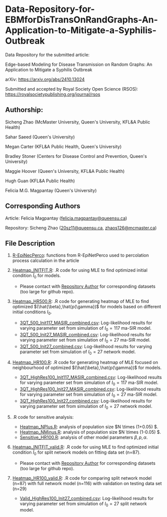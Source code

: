 # Data-Repository-for-EBMforDisTransOnRandGraphs-An-Application-to-Mitigate-a-Syphilis-Outbreak
Data Repository for the submitted article:

Edge-based Modeling for Disease Transmission on Random Graphs: An Application to Mitigate a Syphilis Outbreak

arXiv: https://arxiv.org/abs/2410.13024

Submitted and accepted by Royal Society Open Science (RSOS): https://royalsocietypublishing.org/journal/rsos

## Authorship: 
Sicheng Zhao (McMaster University, Queen's University, KFL&A Public Health)

Sahar Saeed (Queen's University)

Megan Carter (KFL&A Public Health, Queen's University)

Bradley Stoner (Centers for Disease Control and Prevention, Queen's University) 

Maggie Hoover (Queen's University, KFL&A Public Health)

Hugh Guan (KFL&A Public Health)

Felicia M.G. Magpantay (Queen's University)

## Corresponding Authors
Article: Felicia Magpantay (felicia.magpantay@queensu.ca)

Repository: Sicheng Zhao (20sz11@queensu.ca, zhaos126@mcmaster.ca)

## File Description
1. [R-EpiNecPerco](R-EpiNetPerco): functions from R-EpiNetPerco used to percolation process calculation in the article

2. [Heatmap_INITFIT.R](Heatmap_INITFIT.R): .R code for using MLE to find optimized initial condition $\hat{I}_0$ for models.
    - Please contact with [Repository Author](zhaos126@mcmaster.ca) for corresponding datasets (too large for github repo).

3. [Heatmap_HR500.R](Heatmap_HR500.R): .R code for generating heatmap of MLE to find optimized $(\hat{\beta},\hat{p(\gamma})$ for models based on different initial conditions $I_0$.
    - [3QT_500_Init117_MASIR_combined.csv](3QT_500_Init117_MASIR_combined.csv): Log-likelihood results for varying parameter set from simulation of $I_0=117$ ma-SIR model.
    - [3QT_500_Init27_MASIR_combined.csv](3QT_500_Init27_MASIR_combined.csv): Log-likelihood results for varying parameter set from simulation of $I_0=27$ ma-SIR model.
    - [3QT_500_Init27_combined.csv](3QT_500_Init27_MASIR_combined.csv): Log-likelihood results for varying parameter set from simulation of $I_0=27$ network model.

4. [Heatmap_HR100.R](Heatmap_HR100.R): .R code for generating heatmap of MLE focused on neighbourhood of optimized $(\hat{\beta},\hat{p(\gamma})$ for models.
    - [3QT_HighRes100_Init117_MASIR_combined.csv](3QT_HighRes100_Init117_MASIR_combined.csv): Log-likelihood results for varying parameter set from simulation of $I_0=117$ ma-SIR model.
    - [3QT_HighRes100_Init27_MASIR_combined.csv](3QT_HighRes100_Init27_MASIR_combined.csv): Log-likelihood results for varying parameter set from simulation of $I_0=27$ ma-SIR model.
    - [3QT_HighRes100_Init27_combined.csv](3QT_HighRes100_Init27_MASIR_combined.csv): Log-likelihood results for varying parameter set from simulation of $I_0=27$ network model.

5. .R code for sensitive analysis:
    - [Heatmap_NPlus.R](Heatmap_NPlus.R): analysis of population size $N \times (1+0.05) $.
    - [Heatmap_NMinus.R](Heatmap_NMinus.R): analysis of population size $N \times (1-0.05) $.
    - [Sensitive_HR100.R](Sensitive_HR100.R): analysis of other model parameters $\beta, p, \alpha$.

6. [Heatmap_INITFIT_valid.R](Heatmap_INITFIT_valid.R): .R code for using MLE to find optimized initial condition $\hat{I}_0$ for split network models on fitting data set (n=87).
    - Please contact with [Repository Author](zhaos126@mcmaster.ca) for corresponding datasets (too large for github repo).

7. [Heatmap_HR100_valid.R](Heatmap_HR100_valid.R): .R code for comparing split network model (n=87) with full network model (n=116) with validation on testing data set (n=29)
    - [Valid_HighRes100_Init27_combined.csv](Valid_HighRes100_Init27_combined.csv): Log-likelihood results for varying parameter set from simulation of $I_0=27$ split network model.
